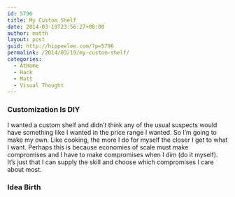 ```yaml
---
id: 5796
title: My Custom Shelf
date: 2014-03-19T23:56:27+00:00
author: matth
layout: post
guid: http://hippeelee.com/?p=5796
permalink: /2014/03/19/my-custom-shelf/
categories:
  - AtHome
  - Hack
  - Matt
  - Visual Thought
---
```

### Customization Is DIY

I wanted a custom shelf and didn&#8217;t think any of the usual suspects would have something like I wanted in the price range I wanted. So I&#8217;m going to make my own. Like cooking, the more I do for myself the closer I get to what I want. Perhaps this is because economies of scale must make compromises and I have to make compromises when I dim (do it myself). It&#8217;s just that I can supply the skill and choose which compromises I care about most.<!--more-->

### Idea Birth